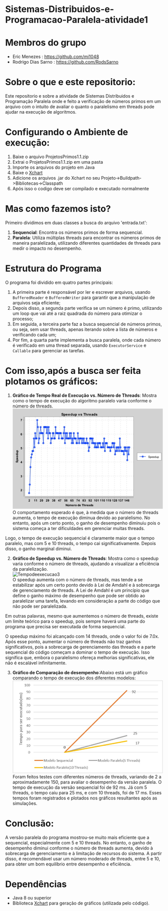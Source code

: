 # Sistemas-Distribuidos-e-Programacao-Paralela-atividade1

# Membros do grupo

- Eric Menezes : https://github.com/mi1048
- Rodrigo Dias Sarno : https://github.com/RodsSarno

# Sobre o que e este repositorio:
Este repositorio e sobre a atividade de Sistemas Distribuidos e Programação Paralela onde e feito a verificação de números primos em um arquivo com o intuito de avaliar o quanto o paralelismo em threads pode ajudar na execução de algoritmos.

# Configurando o Ambiente de execução:
1. Baixe o arquivo ProjetosPrimos1.1.zip
2. Extrai o ProjetosPrimos1.1.zip em uma pasta
3. Importe os arquivos do projeto em Java
4. Baixe o [Xchart](https://knowm.org/open-source/xchart/)
5. Adicione os arquivos .jar do Xchart no seu Projeto->Buildpath->Bibliotecas->Classpath
6. Após isso o codigo deve ser compilado e executado normalmente

# Mas como fazemos isto?

Primeiro dividimos em duas classes a busca do arquivo 'entrada.txt':

1. **Sequencial**: Encontra os números primos de forma sequencial.
2. **Paralela**: Utiliza múltiplas threads para encontrar os números primos de maneira paralelizada, utilizando diferentes quantidades de threads para medir o impacto no desempenho.

# Estrutura do Programa

O programa foi dividido em quatro partes principais:

1. A primeira parte é responsável por ler e escrever arquivos, usando `BufferedReader` e `BufferedWriter` para garantir que a manipulação de arquivos seja eficiente;
2. Depois disso, a segunda parte verifica se um número é primo, utilizando um loop que vai até a raiz quadrada do número para otimizar o processo;
3. Em seguida, a terceira parte faz a busca sequencial de números primos, ou seja, sem usar threads, apenas iterando sobre a lista de números e verificando cada um;
4. Por fim, a quarta parte implementa a busca paralela, onde cada número é verificado em uma thread separada, usando `ExecutorService` e `Callable` para gerenciar as tarefas.

# Com isso,após a busca ser feita plotamos os gráficos:

1. **Gráfico de Tempo Real de Execução vs. Número de Threads**: Mostra como o tempo de execução do algoritmo paralelo varia conforme o número de threads.  
   ![Grafico de Tempo por threads](https://raw.githubusercontent.com/mi1048/Sistemas-Distribuidos-e-Programacao-Paralela-atividade1/refs/heads/main/Speedupvsthreadsjava3.jpg)  
O comportamento esperado é que, à medida que o número de threads aumenta, o tempo de execução diminua devido ao paralelismo. No entanto, após um certo ponto, o ganho de desempenho diminuiu pois o sistema começa a ter dificuldades em gerenciar muitas threads.

Logo, o tempo de execução sequencial é claramente maior que o tempo paralelo, mas com 5 e 10 threads, o tempo cai significativamente. Depois disso, o ganho marginal diminui.

2. **Gráfico de Speedup vs. Número de Threads**: Mostra como o speedup varia conforme o número de threads, ajudando a visualizar a eficiência da paralelização.  
   ![Tempodeexecucao3](https://github.com/user-attachments/assets/1c35bdd8-66bb-4182-a7f6-a83d8d6d8338)  
O speedup aumenta com o número de threads, mas tende a se estabilizar após um certo ponto devido à Lei de Amdahl e à sobrecarga de gerenciamento de threads.
A Lei de Amdahl é um princípio que define o ganho máximo de desempenho que pode ser obtido ao paralelizar uma tarefa, levando em consideração a parte do código que não pode ser paralelizada.

Em outras palavras, mesmo que aumentemos o número de threads, existe um limite teórico para o speedup, pois sempre haverá uma parte do programa que precisa ser executada de forma sequencial.

O speedup máximo foi alcançado com 14 threads, onde o valor foi de 7.0x. Após esse ponto, aumentar o número de threads não traz ganhos significativos, pois a sobrecarga de gerenciamento das threads e a parte sequencial do código começam a dominar o tempo de execução. Isso significa que, embora o paralelismo ofereça melhorias significativas, ele não é escalável infinitamente.

3. **Gráfico de Comparação de desempenho**:Abaixo está um gráfico comparando o tempo de execução dos diferentes modelos:  
   ![Execucaodasthreads](https://raw.githubusercontent.com/mi1048/Sistemas-Distribuidos-e-Programacao-Paralela-atividade1/refs/heads/main/Execucao_threads.jpg)  
   Foram feitos testes com diferentes números de threads, variando de 2 a aproximadamente 150, para avaliar o desempenho da versão paralela. O tempo de execução da versão sequencial foi de 92 ms. Já com 5 threads, o tempo caiu para 25 ms, e com 10 threads, foi de 17 ms. Esses tempos foram registrados e plotados nos gráficos resultantes após as simulações.

# Conclusão:
A versão paralela do programa mostrou-se muito mais eficiente que a sequencial, especialmente com 5 e 10 threads. No entanto, o ganho de desempenho diminui conforme o número de threads aumenta, devido à sobrecarga de gerenciamento e à limitação de recursos do sistema. 
A partir disso, é recomendável usar um número moderado de threads, entre 5 e 10, para obter um bom equilíbrio entre desempenho e eficiência.

   

   
# Dependências

- Java 8 ou superior
- Biblioteca [Xchart](https://knowm.org/open-source/xchart/) para geração de gráficos (utilizada pelo código).
